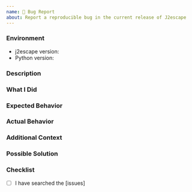 ```yaml
---
name: 🐛 Bug Report
about: Report a reproducible bug in the current release of J2escape
---
```


<!--
    This form is for bug reports and feature requests ONLY!
-->
### Environment

* j2escape version:
* Python version:

### Description

<!--
    Describe in detail the problem you're having.
-->

### What I Did

<!--
    If possible, include a copy of your template file.

    If the problem involves a stack trace, please include the FULL
    stack trace, and not just the part that's relevant to your issue.
    In particular, please include any lines mentioning j2escape.
-->

### Expected Behavior

<!--
    What did you expect to happen?
-->

### Actual Behavior

<!--
    What actually happened?
-->

### Additional Context

<!--
    Add any other context about the problem here.
-->

### Possible Solution

<!--
    Not obligatory, but suggest a fix/reason for the bug,
    or ideas how to implement the addition or change.
-->

### Checklist

- [ ] I have searched the [issues]
